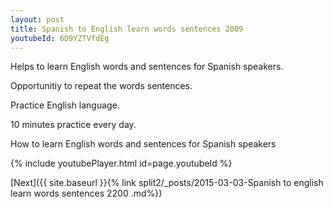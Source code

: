 ```yaml
---
layout: post
title: Spanish to English learn words sentences 2009 
youtubeId: 6D9YZTVfdEg
---
```

 
 
Helps to learn English words and sentences for Spanish speakers.

Opportunitiy to repeat the words sentences. 

Practice English language. 
 
10 minutes practice every day. 
 
How to learn English words and sentences for Spanish speakers 
 
{% include youtubePlayer.html id=page.youtubeId %}
 
 
[Next]({{ site.baseurl }}{% link  split2/_posts/2015-03-03-Spanish to english learn words sentences 2200 .md%})
 
